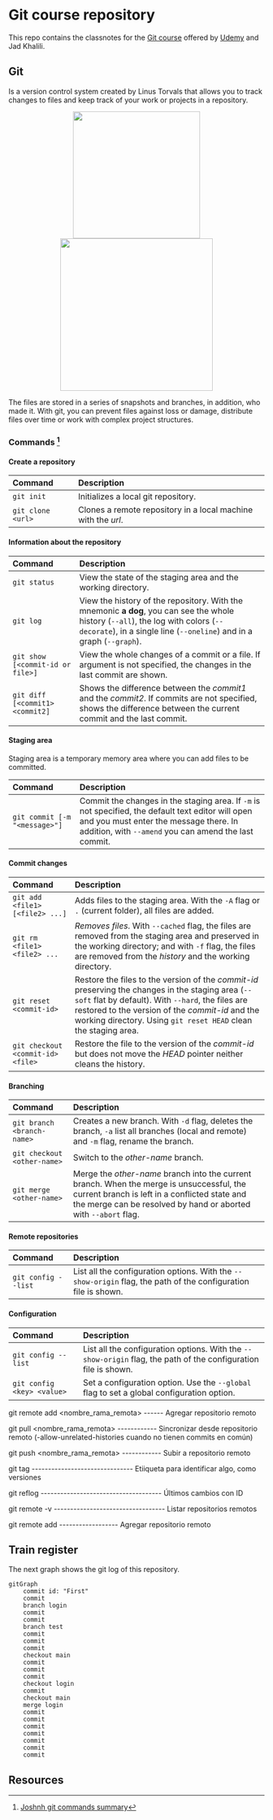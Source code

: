 # Git course repository
This repo contains the classnotes for the [Git course](https://www.udemy.com/course/git-expert-4-hours/) offered by [Udemy](https://www.udemy.com) and Jad Khalili.

## Git
Is a version control system created by Linus Torvals that allows you to track changes to files and keep track of your work or projects in a repository.

<div align="center">
    <img src="https://user-images.githubusercontent.com/30636259/185696073-5d74e8a7-4c51-4648-8a11-22a78d97fdda.png" width="250"/>
    <img src="https://user-images.githubusercontent.com/30636259/185509022-4febae1e-ed8a-4b11-9da3-16779c23ccdc.png" width="300"/>
</div>

The files are stored in a series of snapshots and branches, in addition, who made it. With git, you can prevent files against loss or damage, distribute files over time or work with complex project structures.

### Commands [^1]

#### Create a repository

<div align="center">

| Command | Description |
| :--------- | :------------- |
| `git init` | Initializes a local git repository. |
| `git clone <url>` | Clones a remote repository in a local machine with the *url*. |

</div>

#### Information about the repository

<div align="center">

| Command | Description |
| :--------- | :------------- |
| `git status` | View the state of the staging area and the working directory. |
| `git log` | View the history of the repository. With the mnemonic **a dog**, you can see the whole history (`--all`), the log with colors (`--decorate`),  in a single line (`--oneline`) and in a graph (`--graph`). |
| `git show [<commit-id or file>]` | View the whole changes of a commit or a file. If argument is not specified, the changes in the last commit are shown. |  
| `git diff [<commit1> <commit2]` | Shows the difference between the *commit1* and the *commit2*. If commits are not specified, shows the difference between the current commit and the last commit. |  

</div>

#### Staging area
Staging area is a temporary memory area where you can add files to be committed.

<div align="center">

| Command | Description |
| :--------- | :------------- |
| `git commit [-m "<message>"]` | Commit the changes in the staging area. If `-m` is not specified, the default text editor will open and you must enter the message there. In addition, with `--amend` you can amend the last commit. |

</div>


#### Commit changes

<div align="center">

| Command | Description |
| :--------- | :------------- |
| `git add <file1> [<file2> ...]` | Adds files to the staging area. With the `-A` flag or `.` (current folder), all files are added. |
| `git rm <file1> <file2> ...` | *Removes files*. With `--cached` flag, the files are removed from the staging area and preserved in the working directory; and with `-f` flag, the files are removed from the *history* and the working directory. |
| `git reset <commit-id>` | Restore the files to the version of the *commit-id* preserving the changes in the staging area (`--soft` flat by default). With `--hard`, the files are restored to the version of the *commit-id* and the working directory. Using `git reset HEAD` clean the staging area. |
| `git checkout <commit-id> <file>` | Restore the file to the version of the *commit-id* but does not move the *HEAD* pointer neither cleans the history. |

</div>

#### Branching
<div align="center">

| Command | Description |
| :--------- | :------------- |
| `git branch <branch-name>`| Creates a new branch. With `-d` flag, deletes the branch, `-a` list all branches (local and remote) and `-m` flag, rename the branch. |
| `git checkout <other-name>` | Switch to the *other-name* branch. |
| `git merge <other-name>` | Merge the *other-name* branch into the current branch. When the merge is unsuccessful, the current branch is left in a conflicted state and the merge can be resolved by hand or aborted with `--abort` flag. |

</div>

#### Remote repositories

<div align="center">

| Command | Description |
| :--------- | :------------- |
| `git config --list`| List all the configuration options. With the `--show-origin` flag, the path of the configuration file is shown. |

</div>


#### Configuration

<div align="center">

| Command | Description |
| :--------- | :------------- |
| `git config --list`| List all the configuration options. With the `--show-origin` flag, the path of the configuration file is shown. |
| `git config <key> <value>` | Set a configuration option. Use the `--global` flag to set a global configuration option. |

</div>

git remote add <nombre_rama_remota> <url> ------ Agregar repositorio remoto

git pull <nombre_rama_remota> <url> ------------ Sincronizar desde repositorio remoto (-allow-unrelated-histories cuando no tienen commits en común)

git push <nombre_rama_remota> <url> ------------ Subir a repositorio remoto

git tag <nombre> ------------------------------- Etiiqueta para identificar algo, como versiones

git reflog ------------------------------------- Últimos cambios con ID

git remote -v ---------------------------------- Listar repositorios remotos

git remote add <nombre> <url> ------------------ Agregar repositorio remoto


## Train register
The next graph shows the git log of this repository.

```mermaid
gitGraph
    commit id: "First"
    commit
    branch login
    commit
    commit
    branch test
    commit
    commit
    commit
    checkout main
    commit
    commit
    commit
    checkout login
    commit
    checkout main
    merge login
    commit
    commit
    commit
    commit
    commit
    commit
    commit
```

## Resources
[^1]: [Joshnh git commands summary](https://github.com/joshnh/Git-Commands)
